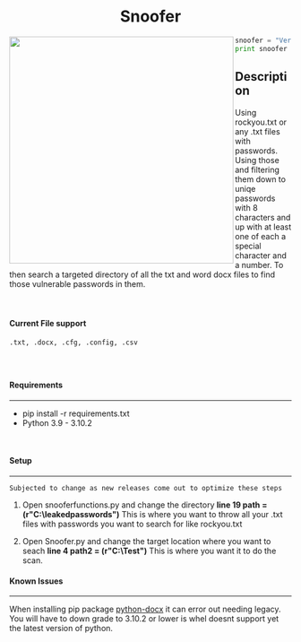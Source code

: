 <h1 align ="center"> Snoofer</h1>
<img align="left" width="400" height="405" src="https://imgur.com/EMwljPB.png)">


```python
snoofer = "Version 1.0.0"
print snoofer
```
<h2 align="Left"> Description</h2>

Using rockyou.txt or any .txt files with passwords. Using those and filtering them down to uniqe passwords with 8 characters and up with at least one of each a special character and a number. To then search a targeted directory of all the txt and word docx files to find those vulnerable passwords in them.
<br />
<br />
<br />
#### Current File support
```
.txt, .docx, .cfg, .config, .csv
```
<br />

##
#### Requirements
-------------------
- pip install -r requirements.txt
- Python 3.9 - 3.10.2
<br />

#### Setup
-----------------------------
`Subjected to change as new releases come out to optimize these steps`
1. Open snooferfunctions.py and change the directory **line 19 path = (r"C:\leakedpasswords")** This is where you want to throw all your .txt files with passwords you want to search for like rockyou.txt

2. Open Snoofer.py and change the target location where you want to seach **line 4 path2 = (r"C:\Test")** This is where you want it to do the scan.

#### Known Issues
-------------------
When installing pip package <ins>python-docx</ins> it can error out needing legacy. You will have to down grade to 3.10.2 or lower is whel doesnt support yet the latest version of python.
